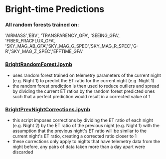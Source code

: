# Bright-time Predictions

### All random forests trained on:

'AIRMASS','EBV', 'TRANSPARENCY_GFA', 'SEEING_GFA', 'FIBER_FRACFLUX_GFA', 'SKY_MAG_AB_GFA','SKY_MAG_G_SPEC','SKY_MAG_R_SPEC','G-R','SKY_MAG_Z_SPEC','EFFTIME_GFA'

### [BrightRandomForest.ipynb](https://github.com/eyu22/desi-etc-randomforest/edit/main/bright_time/BrightRandomForest.ipynb)
- uses random forest trained on telemetry parameters of the current night (e.g. Night 1) to predict the ET ratio for the current night (e.g. Night 1)
- the random forest prediction is then used to reduce outliers and spread by dividing the current ET ratios by the random forest predicted ones such that a perfect prediction would result in a corrected value of 1

### [BrightPrevNightCorrections.ipynb](https://github.com/eyu22/desi-etc-randomforest/edit/main/bright_time/BrightPrevNightCorrections.ipynb)

- this script imposes corrections by dividing the ET ratio of each night (e.g. Night 2) by the ET ratio of the previous night (e.g. Night 1) with the assumption that the previous night's ET ratio will be similar to the current night's ET ratio, creating a corrected ratio closer to 1
- these corrections only apply to nights that have telemetry data from the night before, any pairs of data taken more than a day apart were discarded
